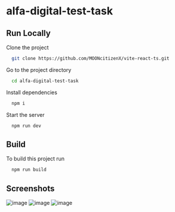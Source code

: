 # alfa-digital-test-task

## Run Locally

Clone the project

```bash
  git clone https://github.com/MOONcitizenX/vite-react-ts.git
```

Go to the project directory

```bash
  cd alfa-digital-test-task
```

Install dependencies

```bash
  npm i
```

Start the server

```bash
  npm run dev
```

## Build

To build this project run

```bash
  npm run build
```
## Screenshots
![image](https://user-images.githubusercontent.com/104726176/216298115-75b1faba-56f9-4ed1-acfe-cf60bd772bd3.png)
![image](https://user-images.githubusercontent.com/104726176/216298180-5fb898a5-b6f0-44ea-b1e1-6f2b5a3319da.png)
![image](https://user-images.githubusercontent.com/104726176/216298241-eec63e9f-3cff-4fbd-ab42-7d6ec30955f4.png)


